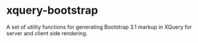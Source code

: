 # xquery-bootstrap
A set of utility functions for generating Bootstrap 3.1 markup in XQuery for server and client side rendering.
